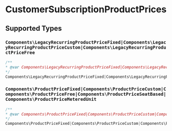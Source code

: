 # CustomerSubscriptionProductPrices


## Supported Types

### `Components\LegacyRecurringProductPriceFixed|Components\LegacyRecurringProductPriceCustom|Components\LegacyRecurringProductPriceFree`

```php
/**
* @var Components\LegacyRecurringProductPriceFixed|Components\LegacyRecurringProductPriceCustom|Components\LegacyRecurringProductPriceFree
*/
Components\LegacyRecurringProductPriceFixed|Components\LegacyRecurringProductPriceCustom|Components\LegacyRecurringProductPriceFree $value = /* values here */
```

### `Components\ProductPriceFixed|Components\ProductPriceCustom|Components\ProductPriceFree|Components\ProductPriceSeatBased|Components\ProductPriceMeteredUnit`

```php
/**
* @var Components\ProductPriceFixed|Components\ProductPriceCustom|Components\ProductPriceFree|Components\ProductPriceSeatBased|Components\ProductPriceMeteredUnit
*/
Components\ProductPriceFixed|Components\ProductPriceCustom|Components\ProductPriceFree|Components\ProductPriceSeatBased|Components\ProductPriceMeteredUnit $value = /* values here */
```

